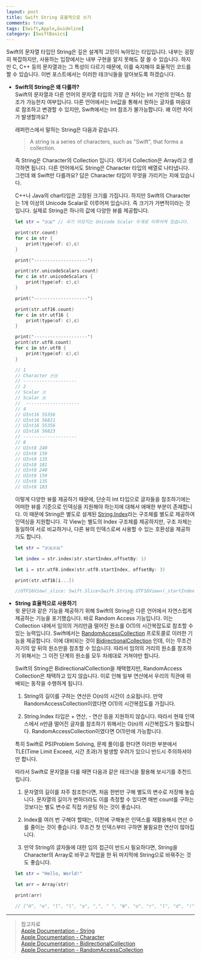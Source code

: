 ```yaml
---
layout: post
title: Swift String 효율적으로 쓰기
comments: true
tags: [Swift,Apple,Guideline]
category: [SwiftBasics]
---  
```


Swift의 문자열 타입인 String은 깊은 설계적 고민이 녹아있는 타입입니다. 내부는 굉장히 복잡하지만, 사용하는 입장에서는 내부 구현을 알지 못해도 잘 쓸 수 있습니다. 하지만 C, C++ 등의 문자열과는 그 특성이 다르기 때문에, 이를 숙지해야 효율적인 코드를 짤 수 있습니다. 이번 포스트에서는 이러한 테크닉들을 알아보도록 하겠습니다.  

* **Swift의 String은 왜 다를까?**  
  Swift의 문자열과 다른 언어의 문자열 타입의 가장 큰 차이는 Int 기반의 인덱스 참조가 가능한지 여부입니다. 다른 언어에서는 Int값을 통해서 원하는 글자를 마음대로 참조하고 변경할 수 있지만, Swift에서는 Int 참조가 불가능합니다. 왜 이런 차이가 발생할까요? 

  레퍼런스에서 말하는 String은 다음과 같습니다.  

  > A string is a series of characters, such as "Swift", that forms a collection. 

  즉 String은 Character의 Collection 입니다. 여기서 Collection은 Array라고 생각하면 됩니다. 다른 언어에서도 String은 Character 타입의 배열로 나타냅니다. 그런데 왜 Swift만 다를까요? 답은 Character 타입이 무엇을 가리키는 지에 있습니다.  

  C++나 Java의 char타입은 고정된 크기를 가집니다. 하지만 Swift의 Character는 1개 이상의 Unicode Scalar로 이루어져 있습니다. 즉 크기가 가변적이라는 것입니다. 실제로 String은 하나의 값에 다양한 뷰를 제공합니다.  

  ```swift
  let str = "🇵🇷" // 국기 이모지는 Unicode Scalar 두개로 이루어져 있습니다.

  print(str.count)
  for c in str {
      print(type(of: c),c)
  }

  print("--------------------")

  print(str.unicodeScalars.count)
  for c in str.unicodeScalars {
      print(type(of: c),c)
  }

  print("--------------------")

  print(str.utf16.count)
  for c in str.utf16 {
      print(type(of: c),c)
  }

  print("--------------------")
  print(str.utf8.count)
  for c in str.utf8 {
      print(type(of: c),c)
  }

  // 1
  // Character 🇵🇷
  // --------------------
  // 2
  // Scalar 🇵
  // Scalar 🇷
  //  --------------------
  // 4
  // UInt16 55356
  // UInt16 56821
  // UInt16 55356
  // UInt16 56823
  // --------------------
  // 8
  // UInt8 240
  // UInt8 159
  // UInt8 135
  // UInt8 181
  // UInt8 240
  // UInt8 159
  // UInt8 135
  // UInt8 183
  ```  

  이렇게 다양한 뷰를 제공하기 때문에, 단순히 Int 타입으로 글자들을 참조하기에는 어떠한 뷰를 기준으로 인덱싱을 지원해야 하는지에 대해서 애매한 부분이 존재합니다. 이 때문에 String은 별도로 설계된 [String.Index](https://developer.apple.com/documentation/swift/string/index)라는 구조체를 별도로 제공하여 인덱싱을 지원합니다. 각 View는 별도의 Index 구조체를 제공하지만, 구조 자체는 동일하여 서로 비교하거나, 다른 뷰의 인덱스로써 사용할 수 있는 호환성을 제공하기도 합니다.
  
  ```swift
  let str = "🇵🇷🇵🇷"

  let index = str.index(str.startIndex,offsetBy: 1)

  let i = str.utf8.index(str.utf8.startIndex, offsetBy: 3)

  print(str.utf16[i...])

  //UTF16View(_slice: Swift.Slice<Swift.String.UTF16View>(_startIndex: Swift.String.Index(_rawBits: 196608), _endIndex: Swift.String.Index(_rawBits: 1048577), _base: StringUTF16("🇵🇷🇵🇷")))
  ```  

* **String 효율적으로 사용하기**  
  윗 문단과 같은 기능을 제공하기 위해 Swift의 String은 다른 언어에서 자연스럽게 제공하는 기능을 포기했습니다. 바로 Random Access 기능입니다. 이는 Collection 내에서 임의의 거리만큼 떨어진 원소를 O(1)의 시간복잡도로 참조할 수 있는 능력입니다. Swift에서는 [RandomAccessCollection](https://developer.apple.com/documentation/swift/randomaccesscollection) 프로토콜로 이러한 기능을 제공합니다. 이에 대비되는 것이 [BidirectionalCollection](https://developer.apple.com/documentation/swift/bidirectionalcollection) 인데, 이는 무조건 자기의 앞 뒤의 원소만을 참조할 수 있습니다. 따라서 임의의 거리의 원소를 참조하기 위해서는 그 이전 단계의 원소를 모두 차례대로 거쳐야만 합니다.
  
  Swift의 String은 BidirectionalCollection을 채택했지만, RandomAccess
  Collection은 채택하고 있지 않습니다. 이로 인해 일부 연산에서 우리의 직관에 위배되는 동작을 수행하게 됩니다.  

  1. String의 길이를 구하는 연산은 O(n)의 시간이 소요됩니다. 만약 RandomAccessCollection이였다면 O(1)의 시간복잡도를 가집니다.  
  
  2. String.Index 타입은 + 연산, - 연산 등을 지원하지 않습니다. 따라서 현재 인덱스에서 n만큼 떨어진 글자를 참조하기 위해서는 O(n)의 시간복잡도가 필요합니다. RandomAccessCollection이였다면 O(1)만에 가능합니다.  

  특히 Swift로 PS(Problem Solving, 문제 풀이)를 한다면 이러한 부분에서 TLE(Time Limit Exceed, 시간 초과)가 발생할 우려가 있으니 반드시 주의하셔야만 합니다.  

  따라서 Swift로 문자열을 다룰 때면 다음과 같은 테크닉을 활용해 보시기를 추천드립니다.  

  1. 문자열의 길이를 자주 참조한다면, 처음 한번만 구해 별도의 변수로 저장해 놓습니다. 문자열의 길이가 변하더라도 이를 측정할 수 있다면 매번 count를 구하는 것보다는 별도 변수로 직접 카운팅 하는 것이 좋습니다.  
  
  2. Index를 여러 번 구해야 할때는, 이전에 구해놓은 인덱스를 재활용해서 연산 수를 줄이는 것이 좋습니다. 무조건 첫 인덱스부터 구하면 불필요한 연산이 많아집니다.  
  
  3. 만약 String의 글자들에 대한 임의 접근이 반드시 필요하다면, String을 Character의 Array로 바꾸고 작업을 한 뒤 마지막에 String으로 바꿔주는 것도 좋습니다.  

  ```swift
  let str = "Hello, World!"

  let arr = Array(str)

  print(arr) 

  // ["H", "e", "l", "l", "o", ",", " ", "W", "o", "r", "l", "d", "!"]
  ```  
---   

> 참고자료  
> [Apple Documentation - String](https://developer.apple.com/documentation/swift/string)  
> [Apple Documentation - Character](https://developer.apple.com/documentation/swift/character)  
> [Apple Documentation - BidirectionalCollection](https://developer.apple.com/documentation/swift/bidirectionalcollection)  
> [Apple Documentation - RandomAccessCollection](https://developer.apple.com/documentation/swift/randomaccesscollection)